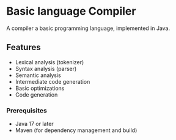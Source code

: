 # Basic language Compiler

A compiler a basic programming language, implemented in Java.

## Features
- Lexical analysis (tokenizer)
- Syntax analysis (parser)
- Semantic analysis
- Intermediate code generation
- Basic optimizations
- Code generation

### Prerequisites
- Java 17 or later
- Maven (for dependency management and build)
